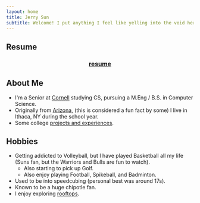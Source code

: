 ```yaml
---
layout: home
title: Jerry Sun
subtitle: Welcome! I put anything I feel like yelling into the void here.
---
```

## Resume

<h3 align="center">
  <a href='assets/documents/Resume.pdf'>resume</a>
</h3>

## About Me
* I'm a Senior at [Cornell](cornell) studying CS, pursuing a M.Eng / B.S. in Computer Science.
* Originally from [Arizona](arizona), (this is considered a fun fact by some) I live in Ithaca, NY during the school year.
* Some college [projects and experiences](projects). 

## Hobbies
* Getting addicted to Volleyball, but I have played Basketball all my life (Suns fan, but the Warriors and Bulls are fun to watch).
    * Also starting to pick up Golf. 
    * Also enjoy playing Football, Spikeball, and Badminton. 
* Used to be into speedcubing (personal best was around 17s).
* Known to be a huge chipotle fan. 
* I enjoy exploring [rooftops](rooftops).  
